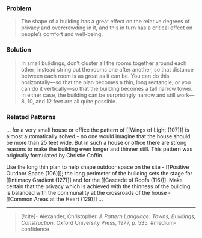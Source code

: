 ### Problem
>The shape of a building has a great effect on the relative degrees of privacy and overcrowding in it, and this in turn has a critical effect on people’s comfort and well-being.

### Solution
>In small buildings, don’t cluster all the rooms together around each other; instead string out the rooms one after another, so that distance between each room is as great as it can be. You can do this horizontally—so that the plan becomes a thin, long rectangle; or you can do it vertically—so that the building becomes a tall narrow tower. In either case, the building can be surprisingly narrow and still work—8, 10, and 12 feet are all quite possible.

### Related Patterns
... for a very small house or office the pattern of [[Wings of Light (107)]] is almost automatically solved - no one would imagine that the house should be more than 25 feet wide. But in such a house or office there are strong reasons to make the building even longer and thinner still. This pattern was originally formulated by Christie Coffin.

Use the long thin plan to help shape outdoor space on the site - [[Positive Outdoor Space (106)]]; the long perimeter of the building sets the stage for [[Intimacy Gradient (127)]] and for the [[Cascade of Roofs (116)]]. Make certain that the privacy which is achieved with the thinness of the building is balanced with the communality at the crossroads of the house - [[Common Areas at the Heart (129)]] ...

---

> [!cite]- Alexander, Christopher. _A Pattern Language: Towns, Buildings, Construction_. Oxford University Press, 1977, p. 535.
> #medium-confidence 